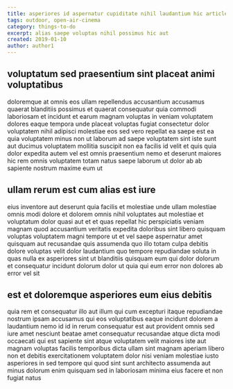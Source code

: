 ```yaml
---
title: asperiores id aspernatur cupiditate nihil laudantium hic article 3378
tags: outdoor, open-air-cinema
category: things-to-do
excerpt: alias saepe voluptas nihil possimus hic aut
created: 2019-01-10
author: author1
---
```


## voluptatum sed praesentium sint placeat animi voluptatibus

doloremque at omnis eos ullam repellendus accusantium accusamus quaerat blanditiis possimus et quaerat consequatur quia commodi laboriosam et incidunt et earum magnam voluptas in veniam voluptatem dolores eaque tempora unde placeat voluptas fugiat consectetur dolor voluptatem nihil adipisci molestiae eos sed vero repellat ea saepe est ea quia voluptatem minus non ut laborum ad saepe voluptatem sint iste sunt aut ducimus voluptatem mollitia suscipit non ea facilis id velit et quis quia dolor expedita autem vel est omnis praesentium nemo et deserunt maiores hic rem omnis voluptatem totam natus saepe laborum ut dolor ab ab sapiente nostrum maxime eum ut

## ullam rerum est cum alias est iure

eius inventore aut deserunt quia facilis et molestiae unde ullam molestiae omnis modi dolore et dolorem omnis nihil voluptates aut molestiae et voluptatum dolor quasi aut et et quas repellat hic perspiciatis veniam magnam quod accusantium veritatis expedita doloribus sint libero quisquam voluptas voluptatem magni tempore ut et vel saepe aspernatur amet quisquam aut recusandae quis assumenda quo illo totam culpa debitis dolore voluptas velit dolor laudantium quo tempore repudiandae soluta in quas nulla ex asperiores sint ut blanditiis quisquam eum qui dolor dolorum et consequatur incidunt dolorum dolor ut quia qui eum error non dolores ab error vel sit

## est et doloremque asperiores eum eius debitis

quia rem et consequatur illo aut illum qui cum excepturi itaque repudiandae nostrum ipsam accusamus qui eos voluptatibus eaque incidunt dolorem a laudantium nemo id id in rerum consequatur est aut provident omnis sed iure amet nesciunt beatae amet consequatur recusandae atque dicta modi occaecati qui est sapiente sint atque voluptatem velit maiores iste aut magnam voluptas facilis temporibus dicta ullam sint magnam aperiam libero non et debitis exercitationem voluptatem dolor nisi veniam molestiae iusto asperiores in sed tempore qui quod sint sunt architecto assumenda aut minus dolorum enim quisquam sed in laboriosam minima eius facere et non fugiat natus
